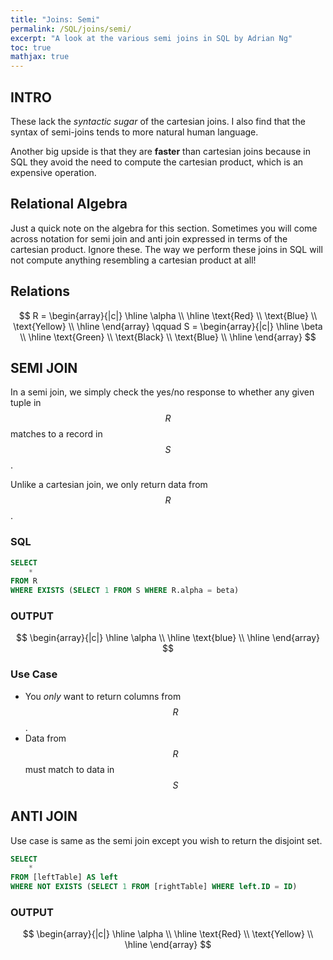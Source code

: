 ```yaml
---
title: "Joins: Semi"
permalink: /SQL/joins/semi/
excerpt: "A look at the various semi joins in SQL by Adrian Ng"
toc: true
mathjax: true
---
```


## INTRO

These lack the _syntactic sugar_ of the cartesian joins.
I also find that the syntax of semi-joins tends to more natural human language.

Another big upside is that they are **faster** than cartesian joins because in SQL they avoid the need to compute the cartesian product, which is an expensive operation.

## Relational Algebra

Just a quick note on the algebra for this section. Sometimes you will come across notation for semi join and anti join expressed in terms of the cartesian product. 
Ignore these. 
The way we perform these joins in SQL will not compute anything resembling a cartesian product at all!  

## Relations

$$
R = 
\begin{array}{|c|}
\hline
\alpha \\
\hline
\text{Red} \\
\text{Blue} \\
\text{Yellow} \\ \hline
\end{array}
\qquad
S =
\begin{array}{|c|}
\hline
\beta \\
\hline
\text{Green} \\
\text{Black} \\
\text{Blue} \\ \hline
\end{array}
$$


## SEMI JOIN

In a semi join, we simply check the yes/no response to whether any given tuple in $$R$$ matches to a record in $$S$$.

Unlike a cartesian join, we only return data from $$R$$.  

### SQL

```sql
SELECT
	*
FROM R
WHERE EXISTS (SELECT 1 FROM S WHERE R.alpha = beta)
```


### OUTPUT

$$
\begin{array}{|c|}
\hline
\alpha \\ 
\hline
\text{blue} \\
\hline
\end{array}
$$

### Use Case

* You _only_ want to return columns from $$R$$.
* Data from $$R$$ must match to data in $$S$$

## ANTI JOIN

Use case is same as the semi join except you wish to return the disjoint set.

```sql
SELECT
	*
FROM [leftTable] AS left
WHERE NOT EXISTS (SELECT 1 FROM [rightTable] WHERE left.ID = ID)
```

### OUTPUT

$$
\begin{array}{|c|}
\hline
\alpha \\ 
\hline
\text{Red} \\
\text{Yellow} \\
\hline
\end{array}
$$

